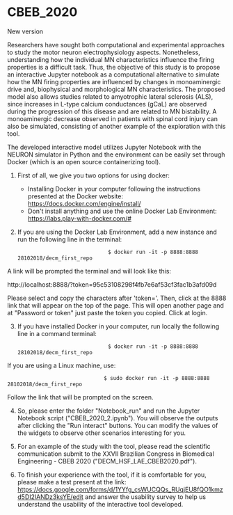 # CBEB_2020
New version


Researchers have sought both computational and experimental approaches to study the motor neuron electrophysiology aspects. Nonetheless, understanding how the individual MN characteristics influence the firing properties is a difficult task. Thus, the objective of this study is to propose an interactive Jupyter notebook as a computational alternative to simulate how the MN firing properties are influenced by changes in monoaminergic drive and, biophysical and morphological MN characteristics. The proposed model also allows studies related to amyotrophic lateral sclerosis (ALS), since increases in L-type calcium conductances (gCaL) are observed during the progression of this disease and are related to MN bistability. A monoaminergic decrease observed in patients with spinal cord injury can also be simulated, consisting of another example of the exploration with this tool.

The developed interactive model utilizes Jupyter Notebook with the NEURON simulator in Python and the environment can be easily set through Docker (which is an open source containerizing tool).

1) First of all, we give you two options for using docker:
    - Installing Docker in your computer following the instructions presented at the Docker website:
      https://docs.docker.com/engine/install/
    - Don't install anything and use the online Docker Lab Environment:
      https://labs.play-with-docker.com/#

2) If you are using the Docker Lab Environment, add a new instance and run the following line in the terminal:

                                    $ docker run -it -p 8888:8888 28102018/decm_first_repo

A link will be prompted the terminal and will look like this:

http://localhost:8888/?token=95c53108298f4fb7e6af53cf3fac1b3afd09d

Please select and copy the characters after 'token='. Then, click at the 8888 link that will appear on the top of the page. This will open another page and at "Password or token" just paste the token you copied. Click at login. 

3) If you have installed Docker in your computer, run locally the following line in a command terminal:

                                    $ docker run -it -p 8888:8888 28102018/decm_first_repo

If you are using a Linux machine, use:

                                   $ sudo docker run -it -p 8888:8888 28102018/decm_first_repo

Follow the link that will be prompted on the screen.

4) So, please enter the folder "Notebook_run" and run the Jupyter Notebook script ("CBEB_2020_2.ipynb"). You will observe the outputs after clicking the "Run interact" buttons. You can modify the values of the widgets to observe other scenarios interesting for you.

5) For an example of the study with the tool, please read the scientific communication submit to the XXVII Brazilian Congress in Biomedical Engineering - CBEB 2020 ("DECM_HSF_LAE_CBEB2020.pdf").

6) To finish your experience with the tool, if it is comfortable for you, please make a test present at the link: https://docs.google.com/forms/d/1YYfg_csWUCQQs_RUqjEU8fQO1kmzd5DI2lANDz3ksYE/edit and answer the usability survey to help us understand the usability of the interactive tool developed.
